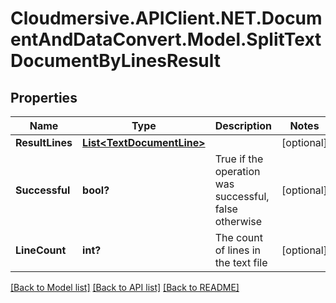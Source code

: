 # Cloudmersive.APIClient.NET.DocumentAndDataConvert.Model.SplitTextDocumentByLinesResult
## Properties

Name | Type | Description | Notes
------------ | ------------- | ------------- | -------------
**ResultLines** | [**List&lt;TextDocumentLine&gt;**](TextDocumentLine.md) |  | [optional] 
**Successful** | **bool?** | True if the operation was successful, false otherwise | [optional] 
**LineCount** | **int?** | The count of lines in the text file | [optional] 

[[Back to Model list]](../README.md#documentation-for-models) [[Back to API list]](../README.md#documentation-for-api-endpoints) [[Back to README]](../README.md)

